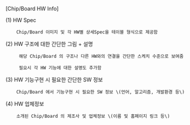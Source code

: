  \[Chip/Board HW Info\]



   \(1\) HW Spec

        Chip/Board 이미지 및 각 HW별 상세Spec을 테이블 형식으로 제공함



   \(2\) HW 구조에 대한 간단한 그림 + 설명

         해당 Chip/Board 의 구조나 다른 HW와의 연결을 간단한 스케치 수준으로 보여줌

         필요시 각 HW 기능에 대한 설명도 추가함



   \(3\) HW 기능구현 시 필요한 간단한 SW 정보 

        Chip/Board 에서 기능구현 시 필요한 SW 정보 \(언어, 알고리즘, 개발환경 등\)



   \(4\) HW 업체정보

        소개된 Chip/Board 의 제조사 및 업체정보 \(이름 및 홈페이지 링크 등\)

